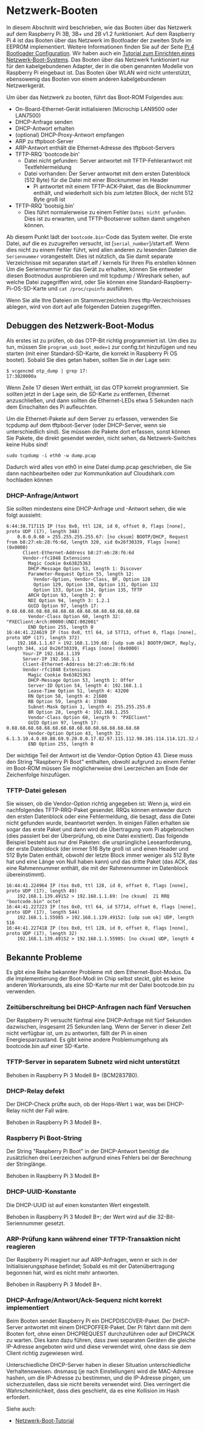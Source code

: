 # Netzwerk-Booten

In diesem Abschnitt wird beschrieben, wie das Booten über das Netzwerk auf dem Raspberry Pi 3B, 3B+ und 2B v1.2 funktioniert. Auf dem Raspberry Pi 4 ist das Booten über das Netzwerk im Bootloader der zweiten Stufe im EEPROM implementiert. Weitere Informationen finden Sie auf der Seite [Pi 4 Bootloader Configuration](../bcm2711_bootloader_config.md).
Wir haben auch ein [Tutorial zum Einrichten eines Netzwerk-Boot-Systems](net_tutorial.md). Das Booten über das Netzwerk funktioniert nur für den kabelgebundenen Adapter, der in die oben genannten Modelle von Raspberry Pi eingebaut ist. Das Booten über WLAN wird nicht unterstützt, ebensowenig das Booten von einem anderen kabelgebundenen Netzwerkgerät.

Um über das Netzwerk zu booten, führt das Boot-ROM Folgendes aus:

* On-Board-Ethernet-Gerät initialisieren (Microchip LAN9500 ​​oder LAN7500)
* DHCP-Anfrage senden
* DHCP-Antwort erhalten
* (optional) DHCP-Proxy-Antwort empfangen
* ARP zu tftpboot-Server
* ARP-Antwort enthält die Ethernet-Adresse des tftpboot-Servers
* TFTP-RRQ 'bootcode.bin'
    * Datei nicht gefunden: Server antwortet mit TFTP-Fehlerantwort mit Textfehlermeldung
    * Datei vorhanden: Der Server antwortet mit dem ersten Datenblock (512 Byte) für die Datei mit einer Blocknummer im Header
        * Pi antwortet mit einem TFTP-ACK-Paket, das die Blocknummer enthält, und wiederholt sich bis zum letzten Block, der nicht 512 Byte groß ist
* TFTP-RRQ 'bootsig.bin'
    * Dies führt normalerweise zu einem Fehler `Datei nicht gefunden`. Dies ist zu erwarten, und TFTP-Bootserver sollten damit umgehen können.

Ab diesem Punkt lädt der `bootcode.bin`-Code das System weiter. Die erste Datei, auf die es zuzugreifen versucht, ist [`serial_number`]/start.elf. Wenn dies nicht zu einem Fehler führt, wird allen anderen zu lesenden Dateien die `Seriennummer` vorangestellt. Dies ist nützlich, da Sie damit separate Verzeichnisse mit separaten start.elf / kernels für Ihren Pis erstellen können
Um die Seriennummer für das Gerät zu erhalten, können Sie entweder diesen Bootmodus ausprobieren und mit tcpdump / Wireshark sehen, auf welche Datei zugegriffen wird, oder Sie können eine Standard-Raspberry-Pi-OS-SD-Karte und `cat /proc/cpuinfo` ausführen.

Wenn Sie alle Ihre Dateien im Stammverzeichnis Ihres tftp-Verzeichnisses ablegen, wird von dort auf alle folgenden Dateien zugegriffen.

## Debuggen des Netzwerk-Boot-Modus

Als erstes ist zu prüfen, ob das OTP-Bit richtig programmiert ist. Um dies zu tun, müssen Sie `program_usb_boot_mode=1` zur config.txt hinzufügen und neu starten (mit einer Standard-SD-Karte, die korrekt in Raspberry Pi OS bootet). Sobald Sie dies getan haben, sollten Sie in der Lage sein:

```
$ vcgencmd otp_dump | grep 17:
17:3020000a
```

Wenn Zeile 17 diesen Wert enthält, ist das OTP korrekt programmiert. Sie sollten jetzt in der Lage sein, die SD-Karte zu entfernen, Ethernet anzuschließen,
und dann sollten die Ethernet-LEDs etwa 5 Sekunden nach dem Einschalten des Pi aufleuchten.

Um die Ethernet-Pakete auf dem Server zu erfassen, verwenden Sie tcpdump auf dem tftpboot-Server (oder DHCP-Server, wenn sie unterschiedlich sind). Sie müssen die Pakete dort erfassen, sonst können Sie Pakete, die direkt gesendet werden, nicht sehen, da Netzwerk-Switches keine Hubs sind!

```
sudo tcpdump -i eth0 -w dump.pcap
```

Dadurch wird alles von eth0 in eine Datei dump.pcap geschrieben, die Sie dann nachbearbeiten oder zur Kommunikation auf Cloudshark.com hochladen können

### DHCP-Anfrage/Antwort

Sie sollten mindestens eine DHCP-Anfrage und -Antwort sehen, die wie folgt aussieht:

```
6:44:38.717115 IP (tos 0x0, ttl 128, id 0, offset 0, flags [none], proto UDP (17), length 348)
    0.0.0.0.68 > 255.255.255.255.67: [no cksum] BOOTP/DHCP, Request from b8:27:eb:28:f6:6d, length 320, xid 0x26f30339, Flags [none] (0x0000)
	  Client-Ethernet-Address b8:27:eb:28:f6:6d
	  Vendor-rfc1048 Extensions
	    Magic Cookie 0x63825363
	    DHCP-Message Option 53, length 1: Discover
	    Parameter-Request Option 55, length 12: 
	      Vendor-Option, Vendor-Class, BF, Option 128
	      Option 129, Option 130, Option 131, Option 132
	      Option 133, Option 134, Option 135, TFTP
	    ARCH Option 93, length 2: 0
	    NDI Option 94, length 3: 1.2.1
	    GUID Option 97, length 17: 0.68.68.68.68.68.68.68.68.68.68.68.68.68.68.68.68
	    Vendor-Class Option 60, length 32: "PXEClient:Arch:00000:UNDI:002001"
	    END Option 255, length 0
16:44:41.224619 IP (tos 0x0, ttl 64, id 57713, offset 0, flags [none], proto UDP (17), length 372)
    192.168.1.1.67 > 192.168.1.139.68: [udp sum ok] BOOTP/DHCP, Reply, length 344, xid 0x26f30339, Flags [none] (0x0000)
	  Your-IP 192.168.1.139
	  Server-IP 192.168.1.1
	  Client-Ethernet-Address b8:27:eb:28:f6:6d
	  Vendor-rfc1048 Extensions
	    Magic Cookie 0x63825363
	    DHCP-Message Option 53, length 1: Offer
	    Server-ID Option 54, length 4: 192.168.1.1
	    Lease-Time Option 51, length 4: 43200
	    RN Option 58, length 4: 21600
	    RB Option 59, length 4: 37800
	    Subnet-Mask Option 1, length 4: 255.255.255.0
	    BR Option 28, length 4: 192.168.1.255
	    Vendor-Class Option 60, length 9: "PXEClient"
	    GUID Option 97, length 17: 0.68.68.68.68.68.68.68.68.68.68.68.68.68.68.68.68
	    Vendor-Option Option 43, length 32: 6.1.3.10.4.0.80.88.69.9.20.0.0.17.82.97.115.112.98.101.114.114.121.32.80.105.32.66.111.111.116.255
	    END Option 255, length 0
```

Der wichtige Teil der Antwort ist die Vendor-Option Option 43. Diese muss den String "Raspberry Pi Boot" enthalten, obwohl aufgrund
zu einem Fehler im Boot-ROM müssen Sie möglicherweise drei Leerzeichen am Ende der Zeichenfolge hinzufügen.

### TFTP-Datei gelesen

Sie wissen, ob die Vendor-Option richtig angegeben ist: Wenn ja, wird ein nachfolgendes TFTP-RRQ-Paket gesendet. RRQs können entweder durch den ersten Datenblock oder eine Fehlermeldung, die besagt, dass die Datei nicht gefunden wurde, beantwortet werden. In einigen Fällen erhalten sie sogar das erste Paket und dann wird die Übertragung vom Pi abgebrochen (dies passiert bei der Überprüfung, ob eine Datei existiert). Das folgende Beispiel besteht aus nur drei Paketen: die ursprüngliche Leseanforderung, der erste Datenblock (der immer 516 Byte groß ist und einen Header und 512 Byte Daten enthält, obwohl der letzte Block immer weniger als 512 Byte hat und eine Länge von Null haben kann) und das dritte Paket (das ACK, das eine Rahmennummer enthält, die mit der Rahmennummer im Datenblock übereinstimmt).

```
16:44:41.224964 IP (tos 0x0, ttl 128, id 0, offset 0, flags [none], proto UDP (17), length 49)
    192.168.1.139.49152 > 192.168.1.1.69: [no cksum]  21 RRQ "bootcode.bin" octet 
16:44:41.227223 IP (tos 0x0, ttl 64, id 57714, offset 0, flags [none], proto UDP (17), length 544)
    192.168.1.1.55985 > 192.168.1.139.49152: [udp sum ok] UDP, length 516
16:44:41.227418 IP (tos 0x0, ttl 128, id 0, offset 0, flags [none], proto UDP (17), length 32)
    192.168.1.139.49152 > 192.168.1.1.55985: [no cksum] UDP, length 4
```

## Bekannte Probleme

Es gibt eine Reihe bekannter Probleme mit dem Ethernet-Boot-Modus. Da die Implementierung der Boot-Modi im Chip selbst steckt, gibt es keine anderen Workarounds, als eine SD-Karte nur mit der Datei bootcode.bin zu verwenden.

### Zeitüberschreitung bei DHCP-Anfragen nach fünf Versuchen

Der Raspberry Pi versucht fünfmal eine DHCP-Anfrage mit fünf Sekunden dazwischen, insgesamt 25 Sekunden lang. Wenn der Server in dieser Zeit nicht verfügbar ist, um zu antworten, fällt der Pi in einen Energiesparzustand. Es gibt keine andere Problemumgehung als bootcode.bin auf einer SD-Karte.

### TFTP-Server in separatem Subnetz wird nicht unterstützt

Behoben in Raspberry Pi 3 Modell B+ (BCM2837B0).

### DHCP-Relay defekt

Der DHCP-Check prüfte auch, ob der Hops-Wert `1` war, was bei DHCP-Relay nicht der Fall wäre.

Behoben in Raspberry Pi 3 Modell B+.

### Raspberry Pi Boot-String

Der String "Raspberry Pi Boot" in der DHCP-Antwort benötigt die zusätzlichen drei Leerzeichen aufgrund eines Fehlers bei der Berechnung der Stringlänge.

Behoben in Raspberry Pi 3 Modell B+

### DHCP-UUID-Konstante

Die DHCP-UUID ist auf einen konstanten Wert eingestellt.

Behoben in Raspberry Pi 3 Modell B+; der Wert wird auf die 32-Bit-Seriennummer gesetzt.

### ARP-Prüfung kann während einer TFTP-Transaktion nicht reagieren

Der Raspberry Pi reagiert nur auf ARP-Anfragen, wenn er sich in der Initialisierungsphase befindet; Sobald es mit der Datenübertragung begonnen hat, wird es nicht mehr antworten.

Behoben in Raspberry Pi 3 Modell B+.

### DHCP-Anfrage/Antwort/Ack-Sequenz nicht korrekt implementiert

Beim Booten sendet Raspberry Pi ein DHCPDISCOVER-Paket. Der DHCP-Server antwortet mit einem DHCPOFFER-Paket. Der Pi fährt dann mit dem Booten fort, ohne einen DHCPREQUEST durchzuführen oder auf DHCPACK zu warten. Dies kann dazu führen, dass zwei separaten Geräten die gleiche IP-Adresse angeboten wird und diese verwendet wird, ohne dass sie dem Client richtig zugewiesen wird.

Unterschiedliche DHCP-Server haben in dieser Situation unterschiedliche Verhaltensweisen. dnsmasq (je nach Einstellungen) wird die MAC-Adresse hashen, um die IP-Adresse zu bestimmen, und die IP-Adresse pingen, um sicherzustellen, dass sie nicht bereits verwendet wird. Dies verringert die Wahrscheinlichkeit, dass dies geschieht, da es eine Kollision im Hash erfordert.


Siehe auch:
* [Netzwerk-Boot-Tutorial](net_tutorial.md)